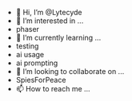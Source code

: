 - 👋 Hi, I’m @Lytecyde
- 👀 I’m interested in ...
- phaser  
- 🌱 I’m currently learning ...
- testing
-  ai usage
-  ai prompting
- 💞️ I’m looking to collaborate on ...
- SpiesForPeace
- 📫 How to reach me ...

<!---
Lytecyde/Lytecyde is a ✨ special ✨ repository because its `README.md` (this file) appears on your GitHub profile.
You can click the Preview link to take a look at your changes.
--->
